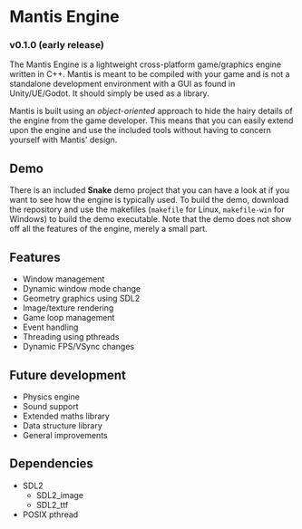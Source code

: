 # Mantis Engine
### v0.1.0 (early release)
The Mantis Engine is a lightweight cross-platform game/graphics engine written
in C++. Mantis is meant to be compiled with your game and is not a standalone
development environment with a GUI as found in Unity/UE/Godot. It should simply
be used as a library.

Mantis is built using an *object-oriented* approach to hide the hairy details
of the engine from the game developer. This means that you can easily extend
upon the engine and use the included tools without having to concern yourself
with Mantis' design.

## Demo
There is an included __Snake__ demo project that you can have a look at if you
want to see how the engine is typically used. To build the demo, download the
repository and use the makefiles (`makefile` for Linux, `makefile-win` for
Windows) to build the demo executable. Note that the demo does not show off all
the features of the engine, merely a small part.

## Features
* Window management
* Dynamic window mode change
* Geometry graphics using SDL2
* Image/texture rendering
* Game loop management
* Event handling
* Threading using pthreads
* Dynamic FPS/VSync changes

## Future development
* Physics engine
* Sound support
* Extended maths library
* Data structure library
* General improvements

## Dependencies
* SDL2
  * SDL2_image
  * SDL2_ttf
* POSIX pthread
